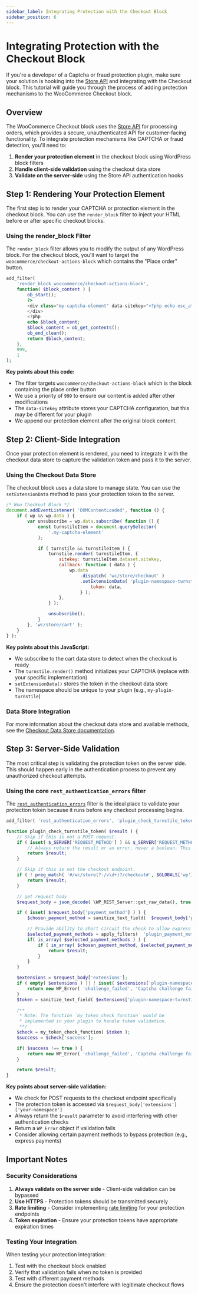 ```yaml
---
sidebar_label: Integrating Protection with the Checkout Block
sidebar_position: 6
---
```


# Integrating Protection with the Checkout Block

If you're a developer of a Captcha or fraud protection plugin, make sure your solution is hooking into the [Store API](/docs/apis/store-api/) and integrating with the Checkout block. This tutorial will guide you through the process of adding protection mechanisms to the WooCommerce Checkout block.

## Overview

The WooCommerce Checkout block uses the [Store API](/docs/apis/store-api/) for processing orders, which provides a secure, unauthenticated API for customer-facing functionality. To integrate protection mechanisms like CAPTCHA or fraud detection, you'll need to:

1. **Render your protection element** in the checkout block using WordPress block filters
2. **Handle client-side validation** using the checkout data store
3. **Validate on the server-side** using the Store API authentication hooks

## Step 1: Rendering Your Protection Element

The first step is to render your CAPTCHA or protection element in the checkout block. You can use the `render_block` filter to inject your HTML before or after specific checkout blocks.

### Using the render_block Filter

The `render_block` filter allows you to modify the output of any WordPress block. For the checkout block, you'll want to target the `woocommerce/checkout-actions-block` which contains the "Place order" button.

```php
add_filter(
    'render_block_woocommerce/checkout-actions-block',
    function( $block_content ) {
        ob_start();
        ?>
        <div class="my-captcha-element" data-sitekey="<?php echo esc_attr( get_option( 'plugin_captcha_sitekey' ) ); ?>">
        </div>
        <?php
        echo $block_content;
        $block_content = ob_get_contents();
        ob_end_clean();
        return $block_content;
    },
    999,
    1
);
```

**Key points about this code:**

-   The filter targets `woocommerce/checkout-actions-block` which is the block containing the place order button
-   We use a priority of `999` to ensure our content is added after other modifications
-   The `data-sitekey` attribute stores your CAPTCHA configuration, but this may be different for your plugin
-   We append our protection element after the original block content.

## Step 2: Client-Side Integration

Once your protection element is rendered, you need to integrate it with the checkout data store to capture the validation token and pass it to the server.

### Using the Checkout Data Store

The checkout block uses a data store to manage state. You can use the `setExtensionData` method to pass your protection token to the server.

```js
/* Woo Checkout Block */
document.addEventListener( 'DOMContentLoaded', function () {
	if ( wp && wp.data ) {
		var unsubscribe = wp.data.subscribe( function () {
			const turnstileItem = document.querySelector(
				'.my-captcha-element'
			);

			if ( turnstile && turnstileItem ) {
				turnstile.render( turnstileItem, {
					sitekey: turnstileItem.dataset.sitekey,
					callback: function ( data ) {
						wp.data
							.dispatch( 'wc/store/checkout' )
							.setExtensionData( 'plugin-namespace-turnstile', {
								token: data,
							} );
					},
				} );

				unsubscribe();
			}
		}, 'wc/store/cart' );
	}
} );
```

**Key points about this JavaScript:**

-   We subscribe to the cart data store to detect when the checkout is ready
-   The `turnstile.render()` method initializes your CAPTCHA (replace with your specific implementation)
-   `setExtensionData()` stores the token in the checkout data store
-   The namespace should be unique to your plugin (e.g., `my-plugin-turnstile`)

### Data Store Integration

For more information about the checkout data store and available methods, see the [Checkout Data Store documentation](https://github.com/woocommerce/woocommerce/blob/trunk/plugins/woocommerce/client/blocks/docs/third-party-developers/extensibility/data-store/checkout.md).

## Step 3: Server-Side Validation

The most critical step is validating the protection token on the server side. This should happen early in the authentication process to prevent any unauthorized checkout attempts.

### Using the core `rest_authentication_errors` filter

The [`rest_authentication_errors`](https://developer.wordpress.org/reference/hooks/rest_authentication_errors/) filter is the ideal place to validate your protection token because it runs before any checkout processing begins.

```php
add_filter( 'rest_authentication_errors', 'plugin_check_turnstile_token' );

function plugin_check_turnstile_token( $result ) {
    // Skip if this is not a POST request.
    if ( isset( $_SERVER['REQUEST_METHOD'] ) && $_SERVER['REQUEST_METHOD'] !== 'POST' ) {
        // Always return the result or an error, never a boolean. This ensures other checks aren't thrown away like rate limiting or authentication.
        return $result;
    }

    // Skip if this is not the checkout endpoint.
    if ( ! preg_match( '#/wc/store(?:/v\d+)?/checkout#', $GLOBALS['wp']->query_vars['rest_route'] ) ) {
        return $result;
    }

    // get request body
    $request_body = json_decode( \WP_REST_Server::get_raw_data(), true );

    if ( isset( $request_body['payment_method'] ) ) {
        $chosen_payment_method = sanitize_text_field(  $request_body['payment_method'] );

        // Provide ability to short circuit the check to allow express payments or hosted checkouts to bypass the check.
        $selected_payment_methods = apply_filters(  'plugin_payment_methods_to_skip', array('woocommerce_payments' ) );
        if( is_array( $selected_payment_methods ) ) {
            if ( in_array( $chosen_payment_method, $selected_payment_methods, true ) ) {
                return $result;
            }
        }
    }

    $extensions = $request_body['extensions'];
    if ( empty( $extensions ) || ! isset( $extensions['plugin-namespace-turnstile'] ) ) {
        return new WP_Error( 'challenge_failed', 'Captcha challenge failed' );
    }
    $token = sanitize_text_field( $extensions['plugin-namespace-turnstile']['token'] );

    /**
     * Note: The function `my_token_check_function` would be
     * implemented in your plugin to handle token validation.
     **/
    $check = my_token_check_function( $token );
    $success = $check['success'];

    if( $success !== true ) {
        return new WP_Error( 'challenge_failed', 'Captcha challenge failed' );
    }

    return $result;
}
```

**Key points about server-side validation:**

-   We check for POST requests to the checkout endpoint specifically
-   The protection token is accessed via `$request_body['extensions']['your-namespace']`
-   Always return the `$result` parameter to avoid interfering with other authentication checks
-   Return a `WP_Error` object if validation fails
-   Consider allowing certain payment methods to bypass protection (e.g., express payments)

## Important Notes

### Security Considerations

1. **Always validate on the server side** - Client-side validation can be bypassed
2. **Use HTTPS** - Protection tokens should be transmitted securely
3. **Rate limiting** - Consider implementing [rate limiting](/docs/apis/store-api/rate-limiting/) for your protection endpoints
4. **Token expiration** - Ensure your protection tokens have appropriate expiration times

### Testing Your Integration

When testing your protection integration:

1. Test with the checkout block enabled
2. Verify that validation fails when no token is provided
3. Test with different payment methods
4. Ensure the protection doesn't interfere with legitimate checkout flows
